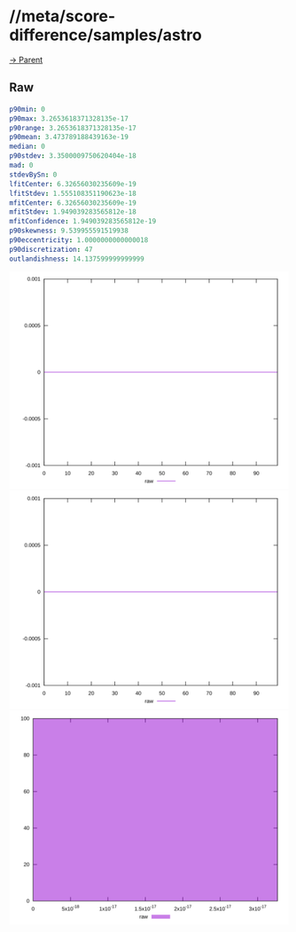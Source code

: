 
# //meta/score-difference/samples/astro

[→ Parent](../..)


## Raw


```yaml
p90min: 0
p90max: 3.2653618371328135e-17
p90range: 3.2653618371328135e-17
p90mean: 3.473789188439163e-19
median: 0
p90stdev: 3.3500009750620404e-18
mad: 0
stdevBySn: 0
lfitCenter: 6.32656030235609e-19
lfitStdev: 1.555108351190623e-18
mfitCenter: 6.32656030235609e-19
mfitStdev: 1.949039283565812e-18
mfitConfidence: 1.949039283565812e-19
p90skewness: 9.539955591519938
p90eccentricity: 1.0000000000000018
p90discretization: 47
outlandishness: 14.137599999999999

```

![PLOT: raw-values](./raw/values.svg)![PLOT: raw-sorted](./raw/sorted.svg)![PLOT: raw-histogram](./raw/histogram.svg)